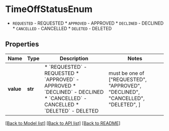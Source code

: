 # TimeOffStatusEnum

* `REQUESTED` - REQUESTED * `APPROVED` - APPROVED * `DECLINED` - DECLINED * `CANCELLED` - CANCELLED * `DELETED` - DELETED

## Properties
Name | Type | Description | Notes
------------ | ------------- | ------------- | -------------
**value** | **str** | * &#x60;REQUESTED&#x60; - REQUESTED * &#x60;APPROVED&#x60; - APPROVED * &#x60;DECLINED&#x60; - DECLINED * &#x60;CANCELLED&#x60; - CANCELLED * &#x60;DELETED&#x60; - DELETED |  must be one of ["REQUESTED", "APPROVED", "DECLINED", "CANCELLED", "DELETED", ]

[[Back to Model list]](../README.md#documentation-for-models) [[Back to API list]](../README.md#documentation-for-api-endpoints) [[Back to README]](../README.md)


